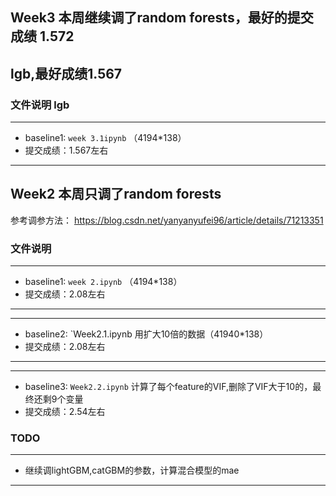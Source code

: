 ## Week3 本周继续调了random forests，最好的提交成绩 1.572
##        lgb,最好成绩1.567 

### 文件说明 lgb
--- 
- baseline1: `week 3.1ipynb` （4194*138）
- 提交成绩：1.567左右
--- 



## Week2 本周只调了random forests
参考调参方法： https://blog.csdn.net/yanyanyufei96/article/details/71213351
### 文件说明
--- 
- baseline1: `week 2.ipynb` （4194*138）
- 提交成绩：2.08左右
--- 
--- 
- baseline2: `Week2.1.ipynb 
用扩大10倍的数据（41940*138）
- 提交成绩：2.08左右
---
--- 
- baseline3: `Week2.2.ipynb` 
计算了每个feature的VIF,删除了VIF大于10的，最终还剩9个变量
- 提交成绩：2.54左右


### TODO
---
- 继续调lightGBM,catGBM的参数，计算混合模型的mae
--- 

